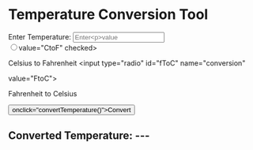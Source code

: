 <!DOCTYPE html>
<html lang="en">
<head>
<meta charset="UTF-8">
<meta name="viewport" content="width=device-width,
initial-scale=1.0">
<title>Temperature Conversion Tool</title>
<link rel="stylesheet" href="styles.css">
</head>
<body>
<div class="container">
<h1>Temperature Conversion Tool</h1>
<form id="tempForm">
<label for="temperature">Enter Temperature:</label>
<input type="number" id="temperature" placeholder="Enter

value" required>
<div>
<input type="radio" id="cToF" name="conversion"

value="CtoF" checked>

<label for="cToF">Celsius to Fahrenheit</label>
<input type="radio" id="fToC" name="conversion"

value="FtoC">

<label for="fToC">Fahrenheit to Celsius</label>
</div>
<button type="button"

onclick="convertTemperature()">Convert</button>

</form>
<h2>Converted Temperature: <span id="result">---</span></h2>
</div>

<script src="script.js"></script>
</body>
</html>
